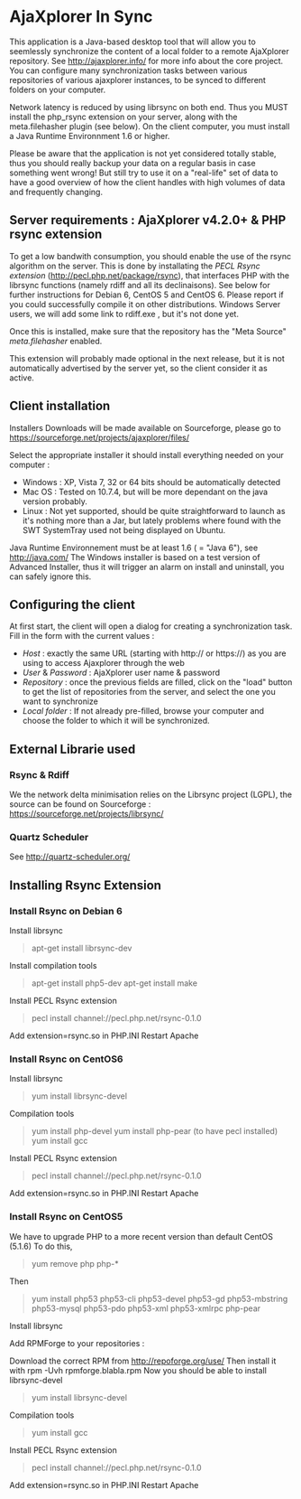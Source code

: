 # AjaXplorer In Sync

This application is a Java-based desktop tool that will allow you to seemlessly synchronize the content of a local folder to a remote AjaXplorer repository. See http://ajaxplorer.info/ for more info about the core project. You can configure many synchronization tasks between various repositories of various ajaxplorer instances, to be synced to different folders on your computer. 

Network latency is reduced by using librsync on both end. Thus you MUST install the php_rsync extension on your server, along with the meta.filehasher plugin (see below). On the client computer, you must install a Java Runtime Environnment 1.6 or higher.

Please be aware that the application is not yet considered totally stable, thus you should really backup your data on a regular basis in case something went wrong! But still try to use it on a "real-life" set of data to have a good overview of how the client handles with high volumes of data and frequently changing.

## Server requirements : AjaXplorer v4.2.0+ & PHP rsync extension

To get a low bandwith consumption, you should enable the use of the rsync algorithm on the server. This is done by installating the *PECL Rsync extension* (http://pecl.php.net/package/rsync), that interfaces PHP with the librsync functions (namely rdiff and all its declinaisons). See below for further instructions for Debian 6, CentOS 5 and CentOS 6.
Please report if you could successfully compile it on other distributions. 
Windows Server users, we will add some link to rdiff.exe , but it's not done yet.

Once this is installed, make sure that the repository has the "Meta Source" *meta.filehasher* enabled.

This extension will probably made optional in the next release, but it is not automatically advertised by the server yet, so the client consider it as active.

## Client installation 

Installers Downloads will be made available on Sourceforge, please go to https://sourceforge.net/projects/ajaxplorer/files/

Select the appropriate installer it should install everything needed on your computer :

* Windows : XP, Vista 7, 32 or 64 bits should be automatically detected
* Mac OS : Tested on 10.7.4, but will be more dependant on the java version probably.
* Linux : Not yet supported, should be quite straightforward to launch as it's nothing more than a Jar, but lately problems where found with the SWT SystemTray used not being displayed on Ubuntu.

Java Runtime Environnement must be at least 1.6 ( = "Java 6"), see http://java.com/
The Windows installer is based on a test version of Advanced Installer, thus it will trigger an alarm on install and uninstall, you can safely ignore this.

## Configuring the client

At first start, the client will open a dialog for creating a synchronization task. Fill in the form with the current values : 

* *Host* : exactly the same URL (starting with http:// or https://) as you are using to access Ajaxplorer through the web
* *User* & *Password* : AjaXplorer user name & password
* *Repository* : once the previous fields are filled, click on the "load" button to get the list of repositories from the server, and select the one you want to synchronize
* *Local folder* : If not already pre-filled, browse your computer and choose the folder to which it will be synchronized.

## External Librarie used

### Rsync & Rdiff

We the network delta minimisation relies on the Librsync project (LGPL), the source can be found on Sourceforge : https://sourceforge.net/projects/librsync/

### Quartz Scheduler

See http://quartz-scheduler.org/

## Installing Rsync Extension

### Install Rsync on Debian 6

Install librsync

> apt-get install librsync-dev

Install compilation tools

> apt-get install php5-dev
> apt-get install make

Install PECL Rsync extension

> pecl install channel://pecl.php.net/rsync-0.1.0

Add extension=rsync.so in PHP.INI
Restart Apache

### Install Rsync on CentOS6

Install librsync

> yum install librsync-devel

Compilation tools

> yum install php-devel
> yum install php-pear (to have pecl installed)
> yum install gcc

Install PECL Rsync extension

> pecl install channel://pecl.php.net/rsync-0.1.0

Add extension=rsync.so in PHP.INI
Restart Apache

### Install Rsync on CentOS5

We have to upgrade PHP to a more recent version than default CentOS (5.1.6)
To do this, 

> yum remove php php-*

Then 

> yum install php53 php53-cli php53-devel php53-gd  php53-mbstring php53-mysql php53-pdo php53-xml php53-xmlrpc php-pear

Install librsync

Add RPMForge to your repositories : 

Download the correct RPM from http://repoforge.org/use/
Then install it with rpm -Uvh rpmforge.blabla.rpm
Now you should be able to install librsync-devel

> yum install librsync-devel

Compilation tools

> yum install gcc

Install PECL Rsync extension

> pecl install channel://pecl.php.net/rsync-0.1.0

Add extension=rsync.so in PHP.INI
Restart Apache